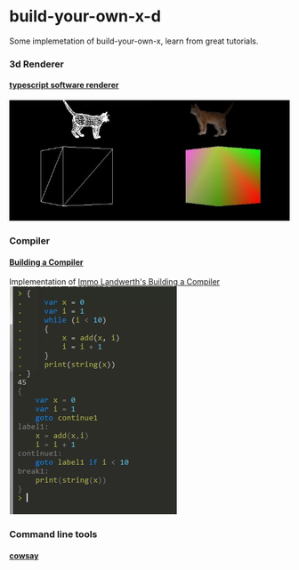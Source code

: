 # build-your-own-x-d

Some implemetation of build-your-own-x, learn from great tutorials.

### 3d Renderer

#### [typescript software renderer](https://github.com/hiitiger/build-your-own-x-d/tree/master/3drenderer)

![3d-renderer](./screenshot/renderer1.jpg)

### Compiler

#### [Building a Compiler](https://github.com/hiitiger/build-your-own-x-d/tree/master/compiler)

Implementation of [Immo Landwerth's Building a Compiler](https://www.youtube.com/channel/UCaFP8iQMTuPXinXBMEXsSuw)
![mcompiler](./screenshot/compiler1.jpg)



### Command line tools

#### [cowsay](https://github.com/hiitiger/build-your-own-x-d/blob/master/command-line/cowsay.cc)
